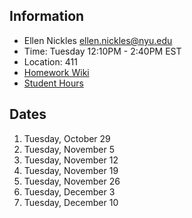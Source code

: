 ## Information

* Ellen Nickles ellen.nickles@nyu.edu
* Time: Tuesday 12:10PM - 2:40PM EST
* Location: 411
* [Homework Wiki](https://github.com/ITPNYU/ICM-2024-Media/wiki/Homework-Ellen-06)
* [Student Hours](https://calendar.google.com/calendar/u/0/appointments/schedules/AcZssZ17jNWeE6VJUZrJwIQX7YhcpCWBgbcDeeDCnkULKnFTbkQ-_t5GDBaBHVl71FdYq3M-s_8FM1FS)

## Dates

1. Tuesday, October 29
2. Tuesday, November 5
3. Tuesday, November 12
4. Tuesday, November 19
5. Tuesday, November 26
6. Tuesday, December 3
7. Tuesday, December 10
